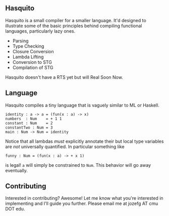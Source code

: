 ## Hasquito

Hasquito is a small compiler for a smaller language. It'd designed to
illustrate some of the basic principles behind compiling functional
languages, particularly lazy ones.

 - Parsing
 - Type Checking
 - Closure Conversion
 - Lambda Lifting
 - Conversion to STG
 - Compilation of STG

Hasquito doesn't have a RTS yet but will Real Soon Now.

## Language

Hasquito compiles a tiny language that is vaguely similar to ML or
Haskell.

    identity : a -> a = (fun(x : a) -> x)
    numbers  : Num    = + 1 1
    constant : Num    = 2
    constantTwo : Num = 3
    main : Num -> Num = identity

Notice that all lambdas *must* explicitly annotate their but local
type variables are *not* universally quantified. In particular
something like

    funny : Num = (fun(x : a) -> + x 1)

is legal! `a` will simply be constrained to `Num`. This behavior will
go away eventually.

## Contributing

Interested in contributing? Awesome! Let me know what you're
interested in implementing and I'll guide you further. Please email me
at jozefg AT cmu DOT edu.
 
